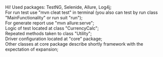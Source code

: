Hi!
Used packages: TestNG, Selenide, Allure, Log4j;<br/>
For run test use "mvn cleat test" in terminal (you also can test by run class "MainFunctionality" or run suit "run");<br/>
For generate report use "mvn allure:serve";<br/>
Logic of test located at class "CurrencyCalc";<br/>
Repeated methods taken to class "Utility";<br/>
Driver configuration located at "core" package;<br/>
Other classes at core package describe shortly framework with the expectation of expansion;<br/>
